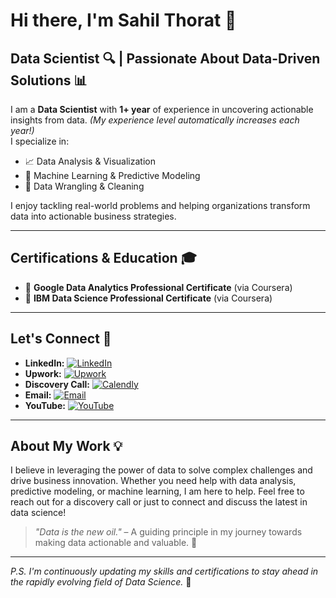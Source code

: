 # Hi there, I'm **Sahil Thorat** 👋

## Data Scientist 🔍 | Passionate About Data-Driven Solutions 📊

I am a **Data Scientist** with **1+ year** of experience in uncovering actionable insights from data. *(My experience level automatically increases each year!)*  
I specialize in:
- 📈 Data Analysis & Visualization
- 🤖 Machine Learning & Predictive Modeling
- 🧹 Data Wrangling & Cleaning

I enjoy tackling real-world problems and helping organizations transform data into actionable business strategies.

---

## Certifications & Education 🎓

- 🏅 **Google Data Analytics Professional Certificate** (via Coursera)
- 🏅 **IBM Data Science Professional Certificate** (via Coursera)

---

## Let's Connect 🤝

- **LinkedIn:** [![LinkedIn](https://img.shields.io/badge/LinkedIn-Sahil%20Thorat-blue?style=flat&logo=linkedin)](https://www.linkedin.com/in/sahilthorat/)
- **Upwork:** [![Upwork](https://img.shields.io/badge/Upwork-Freelancer-green?style=flat&logo=upwork)](https://www.upwork.com/freelancers/~013eddf650c149764c)
- **Discovery Call:** [![Calendly](https://img.shields.io/badge/Calendly-Book%20a%20Call-red?style=flat&logo=calendly)](https://calendly.com/dataversaiesolutions/30min)
- **Email:** [![Email](https://img.shields.io/badge/Email-dataversaiesolutions@gmail.com-blue?style=flat&logo=gmail)](mailto:dataversaiesolutions@gmail.com)
- **YouTube:** [![YouTube](https://img.shields.io/badge/YouTube-Weekly%20Luminary%20Lounge-red?style=flat&logo=youtube)](http://www.youtube.com/@WeeklyLuminaryLounge)

---

## About My Work 💡

I believe in leveraging the power of data to solve complex challenges and drive business innovation. Whether you need help with data analysis, predictive modeling, or machine learning, I am here to help. Feel free to reach out for a discovery call or just to connect and discuss the latest in data science!

> *"Data is the new oil."* – A guiding principle in my journey towards making data actionable and valuable. 🚀

---

*P.S. I'm continuously updating my skills and certifications to stay ahead in the rapidly evolving field of Data Science.* 🌟
